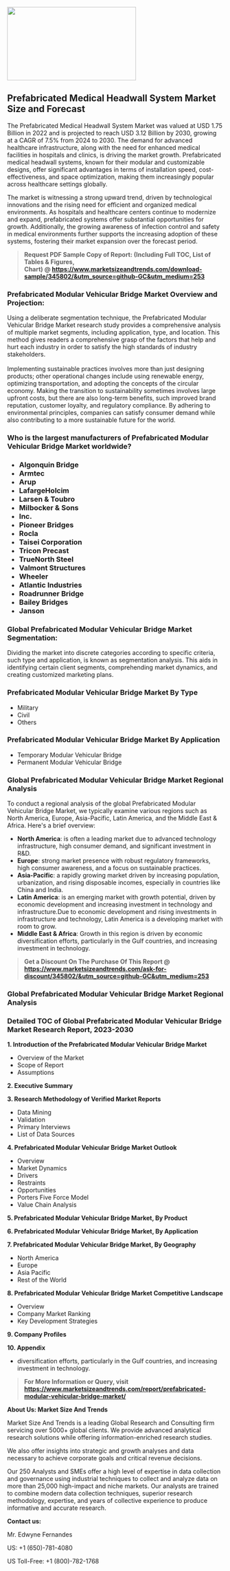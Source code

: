<p><img class="alignnone size-medium wp-image-20088" src="https://ffe5etoiles.com/wp-content/uploads/2024/12/MST1-300x171.png" alt="" width="300" height="171" /></p><h2>Prefabricated Medical Headwall System Market Size and Forecast</h2><p>The Prefabricated Medical Headwall System Market was valued at USD 1.75 Billion in 2022 and is projected to reach USD 3.12 Billion by 2030, growing at a CAGR of 7.5% from 2024 to 2030. The demand for advanced healthcare infrastructure, along with the need for enhanced medical facilities in hospitals and clinics, is driving the market growth. Prefabricated medical headwall systems, known for their modular and customizable designs, offer significant advantages in terms of installation speed, cost-effectiveness, and space optimization, making them increasingly popular across healthcare settings globally.</p><p>The market is witnessing a strong upward trend, driven by technological innovations and the rising need for efficient and organized medical environments. As hospitals and healthcare centers continue to modernize and expand, prefabricated systems offer substantial opportunities for growth. Additionally, the growing awareness of infection control and safety in medical environments further supports the increasing adoption of these systems, fostering their market expansion over the forecast period.</p></p><blockquote id="" class=""><strong>Request PDF Sample Copy of Report: (Including Full TOC, List of Tables &amp; Figures, Chart)&nbsp;@&nbsp;<strong><a href="https://www.marketsizeandtrends.com/download-sample/345802/&utm_source=github-GC&utm_medium=253" target="_blank">https://www.marketsizeandtrends.com/download-sample/345802/&utm_source=github-GC&utm_medium=253</a></strong></strong></blockquote><h3 id="" class="">Prefabricated Modular Vehicular Bridge Market&nbsp;Overview and Projection:</h3><p id="" class="">Using a deliberate segmentation technique, the Prefabricated Modular Vehicular Bridge Market research study provides a comprehensive analysis of multiple market segments, including application, type, and location. This method gives readers a comprehensive grasp of the factors that help and hurt each industry in order to satisfy the high standards of industry stakeholders. <br /> <br />Implementing sustainable practices involves more than just designing products; other operational changes include using renewable energy, optimizing transportation, and adopting the concepts of the circular economy. Making the transition to sustainability sometimes involves large upfront costs, but there are also long-term benefits, such improved brand reputation, customer loyalty, and regulatory compliance. By adhering to environmental principles, companies can satisfy consumer demand while also contributing to a more sustainable future for the world.</p><h3 id="" class="">Who is the largest manufacturers of&nbsp;Prefabricated Modular Vehicular Bridge Market worldwide?</h3><h3 class=""><p><ul><li>Algonquin Bridge </li><li> Armtec </li><li> Arup </li><li> LafargeHolcim </li><li> Larsen & Toubro </li><li> Milbocker & Sons </li><li> Inc. </li><li> Pioneer Bridges </li><li> Rocla </li><li> Taisei Corporation </li><li> Tricon Precast </li><li> TrueNorth Steel </li><li> Valmont Structures </li><li> Wheeler </li><li> Atlantic Industries </li><li> Roadrunner Bridge </li><li> Bailey Bridges </li><li> Janson</li></ul></p></h3><h3 id="" class="">Global&nbsp;Prefabricated Modular Vehicular Bridge Market Segmentation:</h3><p id="" class="">Dividing the market into discrete categories according to specific criteria, such type and application, is known as segmentation analysis. This aids in identifying certain client segments, comprehending market dynamics, and creating customized marketing plans.</p><h3 id="" class="">Prefabricated Modular Vehicular Bridge Market&nbsp;By Type</h3><p><p><ul><li>Military</li><li> Civil</li><li> Others</p></li></ul></p></p><h3 id="" class="">Prefabricated Modular Vehicular Bridge Market&nbsp;By Application</h3><p class=""><p><ul><li>Temporary Modular Vehicular Bridge</li><li> Permanent Modular Vehicular Bridge</li></ul></p></p><h3 id="" class="">Global Prefabricated Modular Vehicular Bridge Market Regional Analysis</h3><p id="" class="">To conduct a regional analysis of the global Prefabricated Modular Vehicular Bridge Market, we typically examine various regions such as North America, Europe, Asia-Pacific, Latin America, and the Middle East &amp; Africa. Here's a brief overview:</p><ul><li><strong>North America</strong>: is often a leading market due to advanced technology infrastructure, high consumer demand, and significant investment in R&amp;D.</li><li><strong>Europe</strong>: strong market presence with robust regulatory frameworks, high consumer awareness, and a focus on sustainable practices.</li><li><strong>Asia-Pacific</strong>: a rapidly growing market driven by increasing population, urbanization, and rising disposable incomes, especially in countries like China and India.</li><li><strong>Latin America</strong>: is an emerging market with growth potential, driven by economic development and increasing investment in technology and infrastructure.Due to economic development and rising investments in infrastructure and technology, Latin America is a developing market with room to grow.</li><li><strong>Middle East &amp; Africa</strong>: Growth in this region is driven by economic diversification efforts, particularly in the Gulf countries, and increasing investment in technology.</li></ul><blockquote id="" class=""><strong>Get a Discount On The Purchase Of This Report @ <strong><a href="https://www.marketsizeandtrends.com/ask-for-discount/345802/&utm_source=github-GC&utm_medium=253" target="_blank">https://www.marketsizeandtrends.com/ask-for-discount/345802/&utm_source=github-GC&utm_medium=253</a></strong></strong></blockquote><h3 id="" class="">Global Prefabricated Modular Vehicular Bridge Market Regional Analysis</h3><h3 id="" class="">Detailed TOC of Global Prefabricated Modular Vehicular Bridge Market Research Report, 2023-2030</h3><p id="" class=""><strong>1. Introduction of the Prefabricated Modular Vehicular Bridge Market</strong></p><ul><li>Overview of the Market</li><li>Scope of Report</li><li>Assumptions</li></ul><p id="" class=""><strong>2. Executive Summary</strong></p><p id="" class=""><strong>3. Research Methodology of Verified Market Reports</strong></p><ul><li>Data Mining</li><li>Validation</li><li>Primary Interviews</li><li>List of Data Sources</li></ul><p id="" class=""><strong>4. Prefabricated Modular Vehicular Bridge Market Outlook</strong></p><ul><li>Overview</li><li>Market Dynamics</li><li>Drivers</li><li>Restraints</li><li>Opportunities</li><li>Porters Five Force Model</li><li>Value Chain Analysis</li></ul><p id="" class=""><strong>5. Prefabricated Modular Vehicular Bridge Market, By Product</strong></p><p id="" class=""><strong>6. Prefabricated Modular Vehicular Bridge Market, By Application</strong></p><p id="" class=""><strong>7. Prefabricated Modular Vehicular Bridge Market, By Geography</strong></p><ul><li>North America</li><li>Europe</li><li>Asia Pacific</li><li>Rest of the World</li></ul><p id="" class=""><strong>8. Prefabricated Modular Vehicular Bridge Market Competitive Landscape</strong></p><ul><li>Overview</li><li>Company Market Ranking</li><li>Key Development Strategies</li></ul><p id="" class=""><strong>9. Company Profiles</strong></p><p id="" class=""><strong>10. Appendix</strong></p><ul><li>diversification efforts, particularly in the Gulf countries, and increasing investment in technology.</li></ul><blockquote id="" class=""><strong>For More Information or Query, visit <strong><strong><a href="https://www.marketsizeandtrends.com/report/prefabricated-modular-vehicular-bridge-market/" target="_blank">https://www.marketsizeandtrends.com/report/prefabricated-modular-vehicular-bridge-market/</a></strong></strong></strong></blockquote><p id="" class=""><strong>About Us: Market Size And Trends</strong></p><p id="" class="">Market Size And Trends is a leading Global Research and Consulting firm servicing over 5000+ global clients. We provide advanced analytical research solutions while offering information-enriched research studies.</p><p id="" class="">We also offer insights into strategic and growth analyses and data necessary to achieve corporate goals and critical revenue decisions.</p><p id="" class="">Our 250 Analysts and SMEs offer a high level of expertise in data collection and governance using industrial techniques to collect and analyze data on more than 25,000 high-impact and niche markets. Our analysts are trained to combine modern data collection techniques, superior research methodology, expertise, and years of collective experience to produce informative and accurate research.</p><p id="" class=""><strong>Contact us:</strong></p><p id="" class="">Mr. Edwyne Fernandes</p><p id="" class="">US: +1 (650)-781-4080</p><p id="" class="">US Toll-Free: +1 (800)-782-1768</p>
